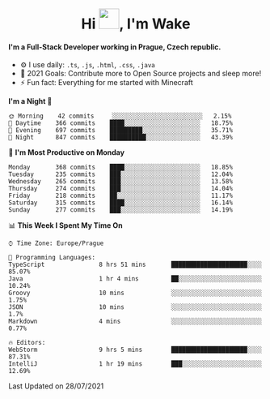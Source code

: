 <h1 align="center">Hi <img src="https://raw.githubusercontent.com/MrWakeCZ/MrWakeCZ/master/Hi.gif" width="40px" />, I'm Wake</h1>

#### I'm a Full-Stack Developer working in Prague, Czech republic.
- ⚙️ I use daily: `.ts`, `.js`, `.html`, `.css`, `.java`
- 🥅 2021 Goals: Contribute more to Open Source projects and sleep more!
- ⚡ Fun fact: Everything for me started with Minecraft

<!--START_SECTION:waka-->
**I'm a Night 🦉** 

```text
🌞 Morning    42 commits     ░░░░░░░░░░░░░░░░░░░░░░░░░   2.15% 
🌆 Daytime    366 commits    ████░░░░░░░░░░░░░░░░░░░░░   18.75% 
🌃 Evening    697 commits    █████████░░░░░░░░░░░░░░░░   35.71% 
🌙 Night      847 commits    ██████████░░░░░░░░░░░░░░░   43.39%

```
📅 **I'm Most Productive on Monday** 

```text
Monday       368 commits    ████░░░░░░░░░░░░░░░░░░░░░   18.85% 
Tuesday      235 commits    ███░░░░░░░░░░░░░░░░░░░░░░   12.04% 
Wednesday    265 commits    ███░░░░░░░░░░░░░░░░░░░░░░   13.58% 
Thursday     274 commits    ███░░░░░░░░░░░░░░░░░░░░░░   14.04% 
Friday       218 commits    ██░░░░░░░░░░░░░░░░░░░░░░░   11.17% 
Saturday     315 commits    ████░░░░░░░░░░░░░░░░░░░░░   16.14% 
Sunday       277 commits    ███░░░░░░░░░░░░░░░░░░░░░░   14.19%

```


📊 **This Week I Spent My Time On** 

```text
⌚︎ Time Zone: Europe/Prague

💬 Programming Languages: 
TypeScript               8 hrs 51 mins       █████████████████████░░░░   85.07% 
Java                     1 hr 4 mins         ██░░░░░░░░░░░░░░░░░░░░░░░   10.24% 
Groovy                   10 mins             ░░░░░░░░░░░░░░░░░░░░░░░░░   1.75% 
JSON                     10 mins             ░░░░░░░░░░░░░░░░░░░░░░░░░   1.7% 
Markdown                 4 mins              ░░░░░░░░░░░░░░░░░░░░░░░░░   0.77%

🔥 Editors: 
WebStorm                 9 hrs 5 mins        █████████████████████░░░░   87.31% 
IntelliJ                 1 hr 19 mins        ███░░░░░░░░░░░░░░░░░░░░░░   12.69%

```


 Last Updated on 28/07/2021
<!--END_SECTION:waka-->
